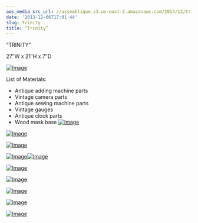 ```yaml
---
aws_media_src_url: //assemblique.s3.us-east-2.amazonaws.com/2013/12/trinity-angle2.jpg
date: '2013-12-06T17:01:44'
slug: trinity
title: “Trinity”
---
```


 “TRINITY”

 27″W x 21″H x 7″D

 [![Image](//assemblique.s3.us-east-2.amazonaws.com/2013/12/trinity-angle2.jpg?w=487)](//assemblique.s3.us-east-2.amazonaws.com/2013/12/trinity-angle2.jpg)

 List of Materials:

  * Antique adding machine parts
 * Vintage camera parts
 * Antique sewing machine parts
 * Vintage gauges
 * Antique clock parts
 * Wood mask base
  [![Image](//assemblique.s3.us-east-2.amazonaws.com/2013/12/trinity.jpg?w=487)](//assemblique.s3.us-east-2.amazonaws.com/2013/12/trinity.jpg)

 [![Image](//assemblique.s3.us-east-2.amazonaws.com/2013/12/trinity-eye.jpg?w=487)](//assemblique.s3.us-east-2.amazonaws.com/2013/12/trinity-eye.jpg)

 [![Image](//assemblique.s3.us-east-2.amazonaws.com/2013/12/trinity-tophalf.jpg?w=487)](//assemblique.s3.us-east-2.amazonaws.com/2013/12/trinity-tophalf.jpg)

 [![Image](//assemblique.s3.us-east-2.amazonaws.com/2013/12/trinity-top.jpg?w=487)](//assemblique.s3.us-east-2.amazonaws.com/2013/12/trinity-top.jpg)[![Image](//assemblique.s3.us-east-2.amazonaws.com/2013/12/trinity-middle.jpg?w=487)](//assemblique.s3.us-east-2.amazonaws.com/2013/12/trinity-middle.jpg)

 [![Image](//assemblique.s3.us-east-2.amazonaws.com/2013/12/trinity-close.jpg?w=487)](//assemblique.s3.us-east-2.amazonaws.com/2013/12/trinity-close.jpg)

 [![Image](//assemblique.s3.us-east-2.amazonaws.com/2013/12/trinity-angle.jpg?w=487)](//assemblique.s3.us-east-2.amazonaws.com/2013/12/trinity-angle.jpg)

 [![Image](//assemblique.s3.us-east-2.amazonaws.com/2013/12/trinity-side2.jpg?w=487)](//assemblique.s3.us-east-2.amazonaws.com/2013/12/trinity-side2.jpg)

 [![Image](//assemblique.s3.us-east-2.amazonaws.com/2013/12/trinity-side.jpg?w=487)](//assemblique.s3.us-east-2.amazonaws.com/2013/12/trinity-side.jpg)

 [![Image](//assemblique.s3.us-east-2.amazonaws.com/2013/12/trinity1.jpg?w=487)](//assemblique.s3.us-east-2.amazonaws.com/2013/12/trinity1.jpg)